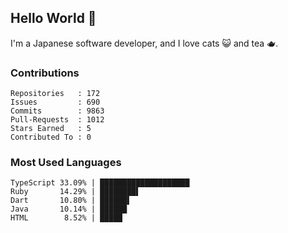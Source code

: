 ## Hello World 👋

I'm a Japanese software developer, and I love cats 😺 and tea 🫖.

### Contributions

    Repositories   : 172
    Issues         : 690
    Commits        : 9863
    Pull-Requests  : 1012
    Stars Earned   : 5
    Contributed To : 0

### Most Used Languages

    TypeScript 33.09% | ████████████████████
    Ruby       14.29% | ████████▌
    Dart       10.80% | ██████▌
    Java       10.14% | ██████
    HTML        8.52% | █████
